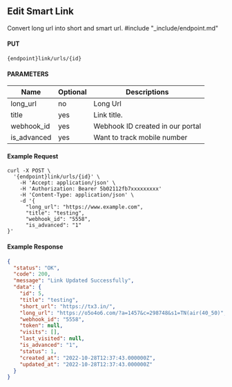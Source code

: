 ## Edit Smart Link

Convert long url into short and smart url.
#include "_include/endpoint.md"

#### PUT

```
{endpoint}link/urls/{id}
```

#### PARAMETERS

| Name        | Optional | Descriptions                     |
| ----------- | -------- | -------------------------------- |
| long_url    | no       | Long Url                         |
| title       | yes      | Link title.                      |
| webhook_id  | yes      | Webhook ID created in our portal |
| is_advanced | yes      | Want to track mobile number      |

#### Example Request

```
curl -X POST \
  '{endpoint}link/urls/{id}' \
    -H 'Accept: application/json' \
    -H 'Authorization: Bearer 5b02112fb7xxxxxxxxx'
    -H 'Content-Type: application/json' \
    -d '{
      "long_url": "https://www.example.com",
      "title": "testing",
      "webhook_id": "5558",
      "is_advanced": "1"
}'
```

#### Example Response

```json
{
  "status": "OK",
  "code": 200,
  "message": "Link Updated Successfully",
  "data": {
    "id": 5,
    "title": "testing",
    "short_url": "https://tx3.in/",
    "long_url": "https://o5o4o6.com/?a=1457&c=298748&s1=TN(air(40_50)",
    "webhook_id": "5558",
    "token": null,
    "visits": [],
    "last_visited": null,
    "is_advanced": "1",
    "status": 1,
    "created_at": "2022-10-28T12:37:43.000000Z",
    "updated_at": "2022-10-28T12:37:43.000000Z"
  }
}
```
